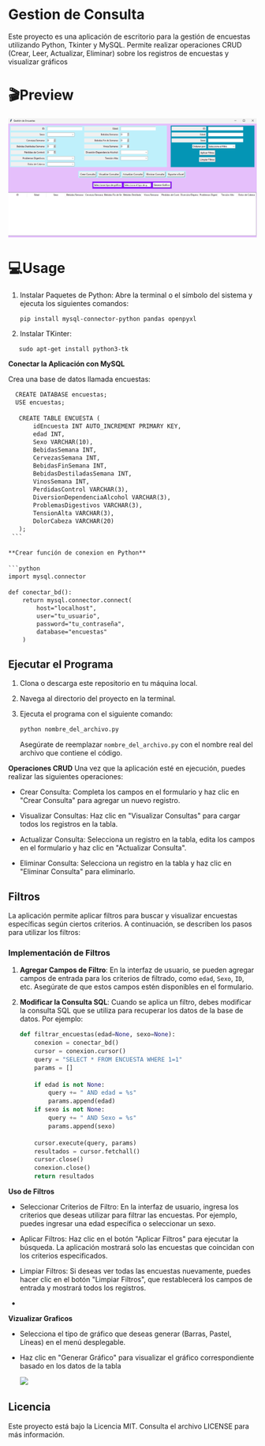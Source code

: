 # Gestion de Consulta
Este proyecto es una aplicación de escritorio para la gestión de encuestas utilizando Python, Tkinter y MySQL. 
Permite realizar operaciones CRUD (Crear, Leer, Actualizar, Eliminar) sobre los registros de encuestas y visualizar gráficos

# 🎬Preview
![](gestion1.png)

# 💻Usage


1. Instalar Paquetes de Python: Abre la terminal o el símbolo del sistema y ejecuta los siguientes comandos:
	```
   pip install mysql-connector-python pandas openpyxl
	```
 
 2. Instalar TKinter:
```
   sudo apt-get install python3-tk
```

   **Conectar la Aplicación con MySQL**
   
   Crea una base de datos llamada encuestas:
   ```
     CREATE DATABASE encuestas;
     USE encuestas;

      CREATE TABLE ENCUESTA (
          idEncuesta INT AUTO_INCREMENT PRIMARY KEY,
          edad INT,
          Sexo VARCHAR(10),
          BebidasSemana INT,
          CervezasSemana INT,
          BebidasFinSemana INT,
          BebidasDestiladasSemana INT,
          VinosSemana INT,
          PerdidasControl VARCHAR(3),
          DiversionDependenciaAlcohol VARCHAR(3),
          ProblemasDigestivos VARCHAR(3),
          TensionAlta VARCHAR(3),
          DolorCabeza VARCHAR(20)
      );
    ```

   **Crear función de conexion en Python**
    
   ```python
   import mysql.connector

   def conectar_bd():
       return mysql.connector.connect(
           host="localhost",
           user="tu_usuario",
           password="tu_contraseña",
           database="encuestas"
       )
   ```

## Ejecutar el Programa

1. Clona o descarga este repositorio en tu máquina local.
2. Navega al directorio del proyecto en la terminal.
3. Ejecuta el programa con el siguiente comando:

   ```bash
   python nombre_del_archivo.py
   ```

   Asegúrate de reemplazar `nombre_del_archivo.py` con el nombre real del archivo que contiene el código.

**Operaciones CRUD**
   Una vez que la aplicación esté en ejecución, puedes realizar las siguientes operaciones:

- Crear Consulta: Completa los campos en el formulario y haz clic en "Crear Consulta" para agregar un nuevo registro.
  
- Visualizar Consultas: Haz clic en "Visualizar Consultas" para cargar todos los registros en la tabla.
  
- Actualizar Consulta: Selecciona un registro en la tabla, edita los campos en el formulario y haz clic en "Actualizar Consulta".
  
- Eliminar Consulta: Selecciona un registro en la tabla y haz clic en "Eliminar Consulta" para eliminarlo.

## Filtros

La aplicación permite aplicar filtros para buscar y visualizar encuestas específicas según ciertos criterios. A continuación, se describen los pasos para utilizar los filtros:

### Implementación de Filtros

1. **Agregar Campos de Filtro**: En la interfaz de usuario, se pueden agregar campos de entrada para los criterios de filtrado, como `edad`, `Sexo`, `ID`, etc. Asegúrate de que estos campos estén disponibles en el formulario.

2. **Modificar la Consulta SQL**: Cuando se aplica un filtro, debes modificar la consulta SQL que se utiliza para recuperar los datos de la base de datos. Por ejemplo:

   ```python
   def filtrar_encuestas(edad=None, sexo=None):
       conexion = conectar_bd()
       cursor = conexion.cursor()
       query = "SELECT * FROM ENCUESTA WHERE 1=1"
       params = []

       if edad is not None:
           query += " AND edad = %s"
           params.append(edad)
       if sexo is not None:
           query += " AND Sexo = %s"
           params.append(sexo)

       cursor.execute(query, params)
       resultados = cursor.fetchall()
       cursor.close()
       conexion.close()
       return resultados
**Uso de Filtros**
- Seleccionar Criterios de Filtro: En la interfaz de usuario, ingresa los criterios que deseas utilizar para filtrar las encuestas. Por ejemplo, puedes ingresar una edad específica o seleccionar un sexo.

- Aplicar Filtros: Haz clic en el botón "Aplicar Filtros" para ejecutar la búsqueda. La aplicación mostrará solo las encuestas que coincidan con los criterios especificados.

- Limpiar Filtros: Si deseas ver todas las encuestas nuevamente, puedes hacer clic en el botón "Limpiar Filtros", que restablecerá los campos de entrada y mostrará todos los registros.
- 
**Vizualizar Graficos**
- Selecciona el tipo de gráfico que deseas generar (Barras, Pastel, Líneas) en el menú desplegable.

- Haz clic en "Generar Gráfico" para visualizar el gráfico correspondiente basado en los datos de la tabla

  ![](grafico.png)

## Licencia

Este proyecto está bajo la Licencia MIT. Consulta el archivo LICENSE para más información.
``` ```
